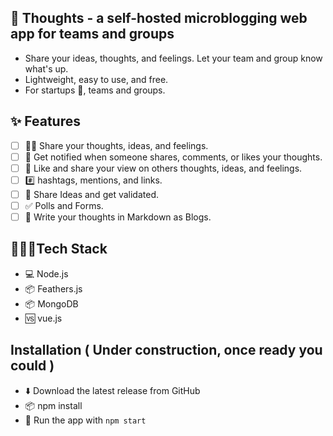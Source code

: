 ## 🧠 Thoughts - a self-hosted microblogging web app for teams and groups
- Share your ideas, thoughts, and feelings. Let your team and group know what's up.
- Lightweight, easy to use, and free.
- For startups 🚀, teams and groups.

## ✨ Features
- [ ] ✍🏻 Share your thoughts, ideas, and feelings.
- [ ] 🔔 Get notified when someone shares, comments, or likes your thoughts.
- [ ] 💖 Like and share your view on others thoughts, ideas, and feelings.
- [ ] #️⃣ hashtags, mentions, and links.
- [ ] 🧠 Share Ideas and get validated.
- [ ] ✅ Polls and Forms.
- [ ] 📝 Write your thoughts in Markdown as Blogs.

## 👩🏻‍💻Tech Stack
- 💻 Node.js
- 📦 Feathers.js
- 📦 MongoDB
- 🆚 vue.js

## Installation ( Under construction, once ready you could )
- ⬇️ Download the latest release from GitHub
- 📦 npm install
- 🔌 Run the app with `npm start`